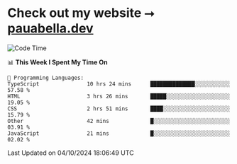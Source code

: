 # Check out my website ⭢ [pauabella.dev](https://pauabella.dev)

<!--START_SECTION:waka-->
![Code Time](http://img.shields.io/badge/Code%20Time-3%2C772%20hrs%2042%20mins-blue)

📊 **This Week I Spent My Time On** 

```text
💬 Programming Languages: 
TypeScript               10 hrs 24 mins      ██████████████░░░░░░░░░░░   57.58 % 
HTML                     3 hrs 26 mins       █████░░░░░░░░░░░░░░░░░░░░   19.05 % 
CSS                      2 hrs 51 mins       ████░░░░░░░░░░░░░░░░░░░░░   15.79 % 
Other                    42 mins             █░░░░░░░░░░░░░░░░░░░░░░░░   03.91 % 
JavaScript               21 mins             █░░░░░░░░░░░░░░░░░░░░░░░░   02.02 % 
```


 Last Updated on 04/10/2024 18:06:49 UTC
<!--END_SECTION:waka-->
